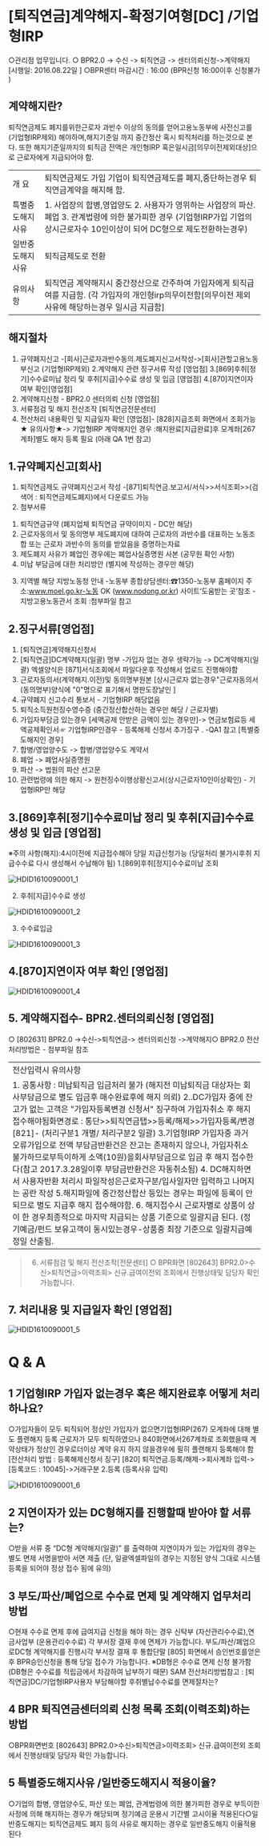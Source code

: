 # [퇴직연금]계약해지-확정기여형[DC] /기업형IRP
○관리점 업무입니다.
○ BPR2.0 -> 수신 -> 퇴직연금 -> 센터의뢰신청->계약해지 [시행일: 2016.08.22일 ]
○BPR센터 마감시간 : 16:00 (BPR신청 16:00이후 신청불가 )
## 계약해지란?
퇴직연금제도 폐지를위한근로자 과반수 이상의 동의를 얻어고용노동부에 사전신고를(기업형IRP제외) 해야하며,해지기준일 까지 중간정산 혹시 퇴직처리를 하는것으로 본다.
또한 해지기준일까지의 퇴직금 전액은 개인형IRP 혹은일시금[의무이전제외대상]으로 근로자에게 지급되어야 함.

<table><tbody><tr>
<td>
개 요</td>
<td>
퇴직연금제도 가입 기업이 퇴직연금제도를 폐지,중단하는경우 퇴직연금계약을 해지해 함.</td></tr><tr>
<td>
특별중도해지사유</td>
<td>1. 사업장의 합병,영업양도
2. 사용자가 영위하는 사업장의 파산.폐업
3. 관계법령에 의한 불가피한 경우
(기업형IRP가입 기업의 상시근로자수 10인이상이 되어 DC형으로 제도전환하는경우)</td></tr><tr>
<td>
일반중도해지사유</td>
<td>
퇴직금제도로 전환</td></tr><tr>
<td>
유의사항</td>
<td>퇴직연금 계약해지시 중간정산으로 간주하여 가입자에게 퇴직급여를 지급함.
(각 가입자의 개인형irp의무이전함[의무이전 제외사유에 해당하는경우 일시금 지급함]</td></tr></tbody>
</table>


## 해지절차
1. 규약폐지신고 -[회사]근로자과반수동의.제도폐지신고서작성->[회사]관할고용노동부신고 (기업형IRP제외)
2.계약해지 관련 징구서류 작성 [영업점]
3.[869]후취[정기]수수료미납 정리 및 후취[지급]수수료 생성 및 입금 [영업점]
4.[870]지연이자 여부 확인[영업점]
5. 계약해지신청 - BPR2.0 센터의뢰 신청 [영업점]
6. 서류점검 및 해지 전산조작 [퇴직연금전문센터]
7. 전산처리 내용확인 및 지급일자 확인 [영업점]- [828]지급조회 화면에서 조회가능
★ 유의사항★-> 기업형IRP 계약해지인 경우 :해지완료[지급완료]후 모계좌[267계좌]별도 해지 등록 필요 (아래 QA 1번 참고)
## 1.규약폐지신고[회사]
1. 퇴직연금제도 규약폐지신고서 작성 -[871]퇴직연금.보고서/서식>>서식조회>>(검색어 : 퇴직연금제도폐지)에서 다운로드 가능
2. 첨부서류
1) 퇴직연금규약 (폐지업체 퇴직연금 규약이미지 - DC만 해당)
2) 근로자동의서 및 동의명부
제도폐지에 대하여 근로자의 과반수를 대표하는 노동조합 또는 근로자 과반수의 동의를 받았음을 증명하는자료
3) 제도폐지 사유가 폐업인 경우에는 폐업사실증명원 사본 (공무원 확인 사항)
4) 미납 부담금에 대한 처리방안 (별지에 작성하는 경우만 해당)
3. 지역별 해당 지방노동청 안내
-노동부 종합상담센터:☎1350-노동부 홈페이지 주소:www.moel.go.kr-노동
OK (www.nodong.or.kr)
사이트‘도움받는 곳’참조
-지방고용노동관서 조회 :첨부파일 참고
## 2.징구서류[영업점]
1. [퇴직연금]계약해지신청서
2. [퇴직연금]DC계약해지(일괄) 명부 -가입자 없는 경우 생략가능
-> DC계약해지(일괄) 엑셀양식은 [871]서식조회에서 파일다운후 작성해서 업로드 진행해야함
3. 근로자동의서(계약해지.이전)및 동의명부원본
[상시근로자 없는경우"근로자동의서(동의명부)양식에 "0"명으로 표기해서 명판도장날인 ]
4. 규약폐지 신고수리 통보서 - 기업형IRP 해당없음
5. 퇴직소득원천징수영수증 (중간정산합산하는 경우만 해당 / 근로자별)
6. 가입자부담금 있는경우 [세액공제 안받은 금액이 있는 경우만]-> 연금보험료등 세액공제확인서☞ 기업형IRP인경우 - 등록해제 신청서 추가징구 . -QA1 참고
[특별중도해지인 경우]
1. 합병/영업양수도 -> 합병/영업양수도 계약서
2. 폐업 -> 폐업사실증명원
3. 파산 -> 법원의 파산 선고문
4. 관련법령에 의한 해지 -> 원천징수이행상황신고서(상시근로자10인이상확인) - 기업형IRP만 해당
## 3.[869]후취[정기]수수료미납 정리 및 후취[지급]수수료 생성 및 입금 [영업점]
※주의 사항(해지):4시이전에 지급접수해야 당일 지급신청가능
(당일처리 불가시후취 지급수수료 다시 생성해서 수납해야 됨)
1.[869]후취[정지]수수료미납 조회

![HDID1610090001_1](HDID1610090001_1.jpg)

2. 후취[지급]수수료 생성

![HDID1610090001_2](HDID1610090001_2.jpg)

3. 수수료입금

![HDID1610090001_3](HDID1610090001_3.jpg)

## 4.[870]지연이자 여부 확인 [영업점]

![HDID1610090001_4](HDID1610090001_4.jpg)

## 5. 계약해지접수- BPR2.센터의뢰신청 [영업점]
○ [802631] BPR2.0 ->수신->퇴직연금-> 센터의뢰신청 ->계약해지○ BPR2.0 전산처리방법은 - 첨부파일 참조

<table><tbody><tr>
<td>
전산입력시 유의사항</td></tr><tr>
<td>1. 공통사항 : 미납퇴직금 입금처리 불가
(해지전 미납퇴직금 대상자는 회사부담금으로 별도 입금후 매수완료후에 해지 의뢰)
2..DC가입자 중에 잔고가 없는 고객은 "가입자등록변경 신청서" 징구하여 가입자취소 후 해지접수해야됨화면경로 : 통단>>퇴직연금탭>>등록/해제>>가입자등록/변경[821]- (처리구분1 개별/ 처리구분2 일괄)
3.기업형IRP 가입자중 과거 오류가입으로 전액 부담금반환건은 잔고는 존재하지 않으나, 가입자취소 불가하므로부득이하게 소액(10원)을회사부담금으로 입금 후 해지 접수한다(참고 2017.3.28일이후 부담금반환건은 자동취소됨)
4. DC해지하면서 사용자반환 처리시 파일작성은근로자구분/입사일자만 입력하고 나머지는 공란 작성
5.해지파일에 중간정산합산 등있는 경우는 파일에 등록이 안되므로 별도 지급후 해지 접수해야함.
6. 해지접수시 근로자별로 상품이 상이 한 경우최종적으로 마지막 지급되는 상품 기준으로 일괄지급 된다.
(정기예금/펀드 보유고객이 동시있는경우-상품중 최장 기준으로 일괄지급예정일 산출됨.</td></tr></tbody>
</table>


> 6. 서류점검 및 해지 전산조작[전문센터]
○ BPR화면 [802643]
BPR2.0>수신>퇴직연금>이력조회> 신규.급여이전외 조회에서 진행상태및 담당자 확인 가능합니다.
## 7. 처리내용 및 지급일자 확인 [영업점]

![HDID1610090001_5](HDID1610090001_5.jpg)

# Q & A
## 1 기업형IRP 가입자 없는경우 혹은 해지완료후 어떻게 처리하나요?
○가입자들이 모두 퇴직되어 정상인 가입자가 없으면기업형IRP(267) 모계좌에 대해 별도 플랜해지 등록
근로자가 모두 퇴직하였으나 840화면에서267계좌로 조회했을때 계약상태가 정상인 경우로더이상 계약
유지 하지 않을경우에 필히 플랜해지 등록해야 함[전산처리 방법 : 등록해제신청서 징구]
[820] 퇴직연금.등록/해제->회사계좌 입력->[등록코드 : 10045]->거래구분 2.등록
(등록사유 입력)

![HDID1610090001_6](HDID1610090001_6.jpg)

## 2 지연이자가 있는 DC형해지를 진행할때 받아야 할 서류는?
○받을 서류 중 “DC형 계약해지(일괄)” 를 출력하여 지연이자가 있는 가입자의 경우는 별도 면제 서명을받아 서면 제출 
 (단, 일괄엑셀파일의 경우는 지정된 양식 그대로 시스템 등록을 되어야 정상 접수 됨에 유의)
## 3 부도/파산/폐업으로 수수료 면제 및 계약해지 업무처리 방법
○현재 수수료 면제 후에 급여지급 신청을 해야 하는 경우
신탁부
(자산관리수수료),연금사업부
(운용관리수수료)
각 부서장 결재 후에 면제가 가능합니다.
부도/파산/폐업으로DC형 계약해지를 진행시각 부서장 결재 후 통합단말 [805]
화면에서 승인번호를얻은 후
BPR승인신청을 통해 당일 접수가 가능합니다.
※DB형은 수수료 면제 신청 불가함(DB형은 수수료를 적립금에서 차감하여 납부하기 때문)
SAM 전산처리방법참고 : [퇴직연금]DC/기업형IRP사용자 부담해야할 후취별납수수료를 면제절차는?
## 4 BPR 퇴직연금센터의뢰 신청 목록 조회(이력조회)하는 방법
○BPR화면번호 [802643]
BPR2.0>수신>퇴직연금>이력조회> 신규.급여이전외 조회에서 진행상태및 담당자 확인 가능합니다.
## 5 특별중도해지사유 /일반중도해지시 적용이율?
○기업의 합병, 영업양수도, 파산 또는 폐업, 관계법령에 의한 불가피한 경우로 부득이한 사정에 의해 해지하는 경우가 해당되며 정기예금 운용시 기간별 고시이율 적용된다○일반중도해지는 퇴직연금제도 폐지 등의 사유로 해지하는 경우로 일반중도해지 이율적용된다
